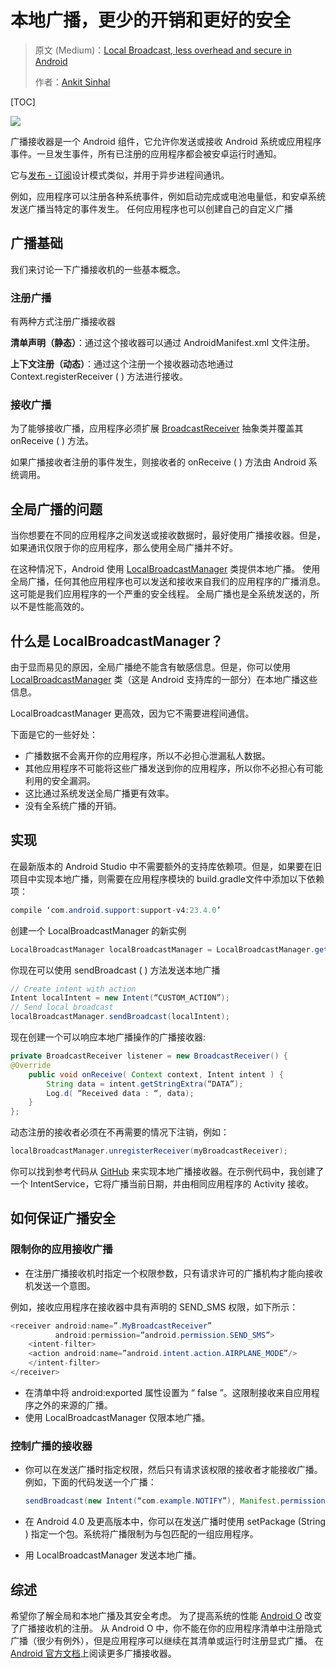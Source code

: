 # 本地广播，更少的开销和更好的安全

> 原文 (Medium)：[Local Broadcast, less overhead and secure in Android](https://android.jlelse.eu/local-broadcast-less-overhead-and-secure-in-android-cfa343bb05be)
>
> 作者：[Ankit Sinhal](https://android.jlelse.eu/)

[TOC]

![](https://ws2.sinaimg.cn/large/006tNc79gy1froo6afkw1j30m80eq756.jpg)

广播接收器是一个 Android 组件，它允许你发送或接收 Android 系统或应用程序事件。一旦发生事件，所有已注册的应用程序都会被安卓运行时通知。 

它与[发布 - 订阅](https://en.wikipedia.org/wiki/Publish%E2%80%93subscribe_pattern)设计模式类似，并用于异步进程间通讯。 

例如，应用程序可以注册各种系统事件，例如启动完成或电池电量低，和安卓系统发送广播当特定的事件发生。 任何应用程序也可以创建自己的自定义广播 

## 广播基础

我们来讨论一下广播接收机的一些基本概念。

### 注册广播

有两种方式注册广播接收器

**清单声明（静态）**：通过这个接收器可以通过 AndroidManifest.xml 文件注册。

**上下文注册（动态）**：通过这个注册一个接收器动态地通过 Context.registerReceiver ( ) 方法进行接收。



### 接收广播

为了能够接收广播，应用程序必须扩展 [BroadcastReceiver](https://developer.android.com/reference/android/content/BroadcastReceiver.html) 抽象类并覆盖其 onReceive ( ) 方法。

如果广播接收者注册的事件发生，则接收者的 onReceive ( ) 方法由 Android 系统调用。



## 全局广播的问题

当你想要在不同的应用程序之间发送或接收数据时，最好使用广播接收器。但是，如果通讯仅限于你的应用程序，那么使用全局广播并不好。

在这种情况下，Android 使用 [LocalBroadcastManager](https://developer.android.com/reference/android/support/v4/content/LocalBroadcastManager.html) 类提供本地广播。 使用全局广播，任何其他应用程序也可以发送和接收来自我们的应用程序的广播消息。 这可能是我们应用程序的一个严重的安全线程。 全局广播也是全系统发送的，所以不是性能高效的。



## 什么是 LocalBroadcastManager？

由于显而易见的原因，全局广播绝不能含有敏感信息。但是，你可以使用 [LocalBroadcastManager](https://developer.android.com/reference/android/support/v4/content/LocalBroadcastManager.html) 类（这是 Android 支持库的一部分）在本地广播这些信息。

LocalBroadcastManager 更高效，因为它不需要进程间通信。

下面是它的一些好处：

- 广播数据不会离开你的应用程序，所以不必担心泄漏私人数据。
- 其他应用程序不可能将这些广播发送到你的应用程序，所以你不必担心有可能利用的安全漏洞。
- 这比通过系统发送全局广播更有效率。
- 没有全系统广播的开销。

## 实现

在最新版本的 Android Studio 中不需要额外的支持库依赖项。但是，如果要在旧项目中实现本地广播，则需要在应用程序模块的 build.gradle文件中添加以下依赖项：

```java
compile ‘com.android.support:support-v4:23.4.0’
```

创建一个 LocalBroadcastManager 的新实例

```java
LocalBroadcastManager localBroadcastManager = LocalBroadcastManager.getInstance(context);
```

你现在可以使用 sendBroadcast ( ) 方法发送本地广播

```java
// Create intent with action
Intent localIntent = new Intent(“CUSTOM_ACTION”);
// Send local broadcast
localBroadcastManager.sendBroadcast(localIntent);
```

现在创建一个可以响应本地广播操作的广播接收器: 

```java
private BroadcastReceiver listener = new BroadcastReceiver() {
@Override
    public void onReceive( Context context, Intent intent ) {
        String data = intent.getStringExtra(“DATA”);
        Log.d( “Received data : “, data);
    }
};
```

动态注册的接收者必须在不再需要的情况下注销，例如：

```java
localBroadcastManager.unregisterReceiver(myBroadcastReceiver);
```

你可以找到参考代码从 [GitHub](https://github.com/AnkitSinhal/LocalBroadcastManagerSample) 来实现本地广播接收器。在示例代码中，我创建了一个 IntentService，它将广播当前日期，并由相同应用程序的 Activity 接收。

## 如何保证广播安全

### 限制你的应用接收广播

- 在注册广播接收机时指定一个权限参数，只有请求许可的广播机构才能向接收机发送一个意图。

例如，接收应用程序在接收器中具有声明的 SEND_SMS 权限，如下所示：

```java
<receiver android:name=”.MyBroadcastReceiver”
          android:permission=”android.permission.SEND_SMS”>
    <intent-filter>
    <action android:name=”android.intent.action.AIRPLANE_MODE”/>
    </intent-filter>
</receiver>
```

- 在清单中将 android:exported 属性设置为 “ false ”。这限制接收来自应用程序之外的来源的广播。
- 使用 LocalBroadcastManager 仅限本地广播。

### 控制广播的接收器

- 你可以在发送广播时指定权限，然后只有请求该权限的接收者才能接收广播。例如，下面的代码发送一个广播：

  ```java
  sendBroadcast(new Intent(“com.example.NOTIFY”), Manifest.permission.SEND_SMS);
  ```

- 在 Android 4.0 及更高版本中，你可以在发送广播时使用 setPackage (String ) 指定一个包。系统将广播限制为与包匹配的一组应用程序。

- 用 LocalBroadcastManager 发送本地广播。

## 综述

希望你了解全局和本地广播及其安全考虑。 为了提高系统的性能 [Android O](https://android.jlelse.eu/android-o-impact-on-running-apps-and-developer-viewpoint-b9f23047f306) 改变了广播接收机的注册。 从 Android O 中，你不能在你的应用程序清单中注册隐式广播（很少有例外），但是应用程序可以继续在其清单或运行时注册显式广播。 在 [Android 官方文档](https://developer.android.com/guide/components/broadcasts.html)上阅读更多广播接收器。